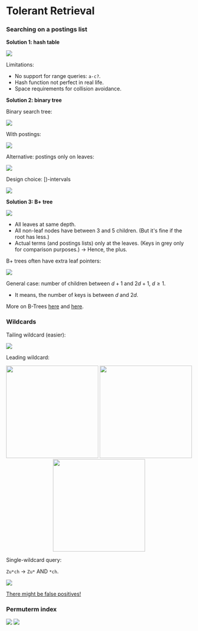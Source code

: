 # Tolerant Retrieval

### Searching on a postings list

**Solution 1: hash table**

<img src="./imgs/hash-table.png">

Limitations:

- No support for  range queries: `a-c?`.
- Hash function not perfect in real life.
- Space requirements for collision avoidance.

**Solution 2: binary tree**

Binary search tree:

<img src="./imgs/binary-tree.png">

With postings:

<img src="./imgs/binary-tree-postings.png">

Alternative: postings only on leaves:

<img src="./imgs/binary-tree-leaves.png">

Design choice: [)-intervals

<img src="./imgs/binary-tree-intervals.png">

**Solution 3: B+ tree**

<img src="./imgs/b-plus-tree-example.png">

- All leaves at same depth.
- All non-leaf nodes have between 3 and 5 children. (But it's fine if the root has less.)
- Actual terms (and postings lists) only at the leaves. (Keys in grey only for comparison purposes.) -> Hence, the plus.

B+ trees often have extra leaf pointers:

<img src="./imgs/b-plus-tree-pointers.png">

General case: number of children between $d+1$ and $2d+1$, $d \geq 1$.

- It means, the number of keys is between $d$ and $2d$.

More on B-Trees [here](https://www.tutorialspoint.com/data_structures_algorithms/b_trees.htm) and [here](https://www.cs.usfca.edu/~galles/visualization/BTree.html).

### Wildcards

Tailing wildcard (easier):



<img src="./imgs/tailing-wildcard.png">

Leading wildcard:

<p float="left" align="middle">
    <img src="./imgs/leading-wildcard-1.png" width="250">
    <img src="./imgs/leading-wildcard-2.png" width="250">
    <img src="./imgs/leading-wildcard-3.png" width="250">
</p>

Single-wildcard query:

`Zu*ch` $\rightarrow$ `Zu*` AND `*ch`.

<img src="./imgs/single-wildcard.png">

<u>There might be false positives!</u>

### Permuterm index

<img src="./imgs/permuterm-index.png">

<img src="./imgs/permuterm-index-b-tree.png">